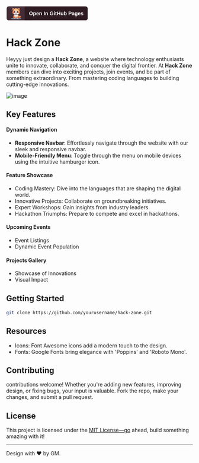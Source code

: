 [![Try Out](https://github.com/ghulammustafa06/hotel_reservation_websites/blob/main/Assets/Images/repo-img.png)](https://66d365389886f05d652f8db7--scintillating-biscotti-562d58.netlify.app/)

# Hack Zone 

Heyyy just design a **Hack Zone**, a website where technology enthusiasts unite to innovate, collaborate, and conquer the digital frontier. At **Hack Zone** members can dive into exciting projects, join events, and be part of something extraordinary. From mastering coding languages to building cutting-edge innovations.

![image](https://github.com/user-attachments/assets/677b5f82-e9cb-47ea-955b-9c1c64a2cadd)


## Key Features

####  **Dynamic Navigation**
- **Responsive Navbar**: Effortlessly navigate through the website with our sleek and responsive navbar.
- **Mobile-Friendly Menu**: Toggle through the menu on mobile devices using the intuitive hamburger icon.

####  **Feature Showcase**
- Coding Mastery: Dive into the languages that are shaping the digital world.
- Innovative Projects: Collaborate on groundbreaking initiatives.
- Expert Workshops: Gain insights from industry leaders.
- Hackathon Triumphs: Prepare to compete and excel in hackathons.

#### **Upcoming Events**
- Event Listings
- Dynamic Event Population

#### **Projects Gallery**
- Showcase of Innovations 
- Visual Impact

## Getting Started

```bash
git clone https://github.com/yourusername/hack-zone.git
```

## Resources

- Icons: Font Awesome icons add a modern touch to the design.
- Fonts: Google Fonts bring elegance with 'Poppins' and 'Roboto Mono'.

## Contributing

 contributions welcome! Whether you're adding new features, improving design, or fixing bugs, your input is valuable. Fork the repo, make your changes, and submit a pull request.

## License

This project is licensed under the [MIT License—go](https://github.com/ghulammustafa06/hack_zone?tab=MIT-1-ov-file) ahead, build something amazing with it!

---

Design with ❤️ by GM.
